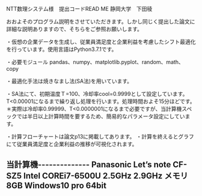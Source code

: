 NTT数理システム様　提出コードREAD ME
静岡大学　下田稜

おおよそのプログラム説明をさせていただきます。しかし同じく提出した論文に詳細な説明ありますので、そちらをご参照お願いします。

・仮想の企業データを生成し、従業員満足度と企業利益を考慮したシフト最適化を行っています。使用言語はPython3.7.1です。

・必要モジュール
pandas、numpy、matplotlib.pyplot、random、math、copy

・最適化手法は焼きなまし法(SA法)を用いています。

・SA法にて、初期温度Ｔ=100、冷却率cool=0.9999として設定しています。T<0.00001になるまで繰り返し処理を行います。処理時間およそ15分ほどです。
＊実際は冷却率0.99999、T<0.0000001になるまで必要ですが、当計算機スペックでは半日以上計算時間を要するため、簡易的なパラメータ設定にしています。

・計算フローチャートは論文p13に掲載してあります。
・計算を終えるとグラフにて従業員満足度と企業利益の推移が可視化されます。

当計算機--------------
Panasonic Let’s note CF-SZ5
Intel COREi7-6500U 2.5GHz 2.9GHz
メモリ8GB
Windows10 pro  64bit
------------------------


